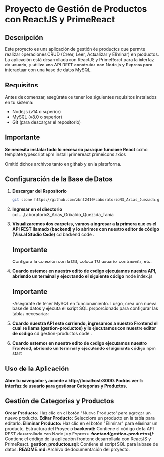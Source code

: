 # Proyecto de Gestión de Productos con ReactJS y PrimeReact

## Descripción

Este proyecto es una aplicación de gestión de productos que permite realizar operaciones CRUD (Crear, Leer, Actualizar y Eliminar) en productos. La aplicación está desarrollada con ReactJS y PrimeReact para la interfaz de usuario, y utiliza una API REST construida con Node.js y Express para interactuar con una base de datos MySQL.

## Requisitos

Antes de comenzar, asegúrate de tener los siguientes requisitos instalados en tu sistema:

- Node.js (v14 o superior)
- MySQL (v8.0 o superior)
- Git (para descargar el repositorio)

## Importante

**Se necesita instalar todo lo necesario para que funcione React** 
como template typescript
npm install primereact primeicons axios

Omitió dichos archivos tanto en githab y en la plataforma.

## Configuración de la Base de Datos

1. **Descargar del Repositorio**

   ```bash
   git clone https://github.com/zbnt2410/LaboratorioN3_Arias_Quezada.git

2. **Ingresar en el directorio**   
   cd ...\Laboratorio3_Arias_Gribaldo_Quezada_Tania

3. **Visualizaremos dos carpetas, vamos a ingresar a la primera que es el API REST llamado (backend) y lo abrimos con nuestro editor de código (Visual Studio Code)**
    cd backend
    code .

    ## Importante
    Configura la conexión con la DB, coloca TU usuario, contraseña, etc.
4. **Cuando estemos en nuestro edito de código ejecutamos nuestra API, abriendo un terminal y ejecutando el siguiente código**
    node index.js

    ## Importante
    -Asegúrate de tener MySQL en funcionamiento. Luego, crea una nueva base de datos y ejecuta el script SQL proporcionado para configurar las tablas necesarias:

5. **Cuando nuestra API este corriendo, ingresamos a nuestro Frontend el cual se llama (gestion-productos) y lo ejecutamos con nuestro  editor de código**
    cd gestion-productos
    code .
6. **Cuando estemos en nuestro edito de código ejecutamos nuestro Frontend, abriendo un terminal y ejecutando el siguiente código**
    npm start

## Uso de la Aplicación

**Abre tu navegador y accede a http://localhost:3000. Podrás ver la interfaz de usuario para gestionar Categorias y Productos.**

## Gestión de Categorias y Productos

**Crear Producto:** Haz clic en el botón "Nuevo Producto" para agregar un nuevo producto.
**Editar Producto:** Selecciona un producto en la tabla para editarlo.
**Eliminar Producto:** Haz clic en el botón "Eliminar" para eliminar un producto.
Estructura del Proyecto
**backend/:** Contiene el código de la API REST desarrollada con Node.js y Express.
**frontend(gestion-productos)/:** Contiene el código de la aplicación frontend desarrollada con ReactJS y PrimeReact.
**gestion_productos.sql:** Contiene el script SQL para la base de datos.
**README.md:** Archivo de documentación del proyecto.


